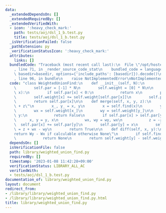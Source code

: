 ```yaml
---
data:
  _extendedDependsOn: []
  _extendedRequiredBy: []
  _extendedVerifiedWith:
  - icon: ':heavy_check_mark:'
    path: tests/aoj/dsl_1_b.test.py
    title: tests/aoj/dsl_1_b.test.py
  _isVerificationFailed: false
  _pathExtension: py
  _verificationStatusIcon: ':heavy_check_mark:'
  attributes:
    links: []
  bundledCode: "Traceback (most recent call last):\n  File \"/opt/hostedtoolcache/PyPy/3.7.13/x64/site-packages/onlinejudge_verify/documentation/build.py\"\
    , line 71, in _render_source_code_stat\n    bundled_code = language.bundle(stat.path,\
    \ basedir=basedir, options={'include_paths': [basedir]}).decode()\n  File \"/opt/hostedtoolcache/PyPy/3.7.13/x64/site-packages/onlinejudge_verify/languages/python.py\"\
    , line 96, in bundle\n    raise NotImplementedError\nNotImplementedError\n"
  code: "class WeightedUnionFind:\n    def __init__(self, N):\n        self.N = N\n\
    \        self.par = [-1] * N\n        self.weight = [0] * N\n\n    def find(self,\
    \ x):\n        if self.par[x] < 0:\n            return x\n        p = self.find(self.par[x])\n\
    \        self.weight[x] += self.weight[self.par[x]]\n        self.par[x] = p\n\
    \        return self.par[x]\n\n    def merge(self, x, y, z):\n        \"Wy = Wx\
    \ + z\"\n        x_, y_ = x, y\n        x = self.find(x)\n        y = self.find(y)\n\
    \        wx = self.weight[x_]\n        wy = self.weight[y_]\n\n        if x ==\
    \ y:\n            return False\n        if self.par[x] > self.par[y]:\n      \
    \      x, y = y, x\n            wx, wy = wy, wx\n            z = -z\n\n      \
    \  self.par[x] += self.par[y]\n        self.par[y] = x\n        self.weight[y]\
    \ = z + wx - wy\n        return True\n\n    def diff(self, x, y):\n        \"\
    return Wy - Wx if calculable otherwise None\"\n        if self.find(x) != self.find(y):\n\
    \            return None\n        return self.weight[y] - self.weight[x]\n"
  dependsOn: []
  isVerificationFile: false
  path: library/weighted_union_find.py
  requiredBy: []
  timestamp: '2023-01-08 11:42:28+09:00'
  verificationStatus: LIBRARY_ALL_AC
  verifiedWith:
  - tests/aoj/dsl_1_b.test.py
documentation_of: library/weighted_union_find.py
layout: document
redirect_from:
- /library/library/weighted_union_find.py
- /library/library/weighted_union_find.py.html
title: library/weighted_union_find.py
---
```


